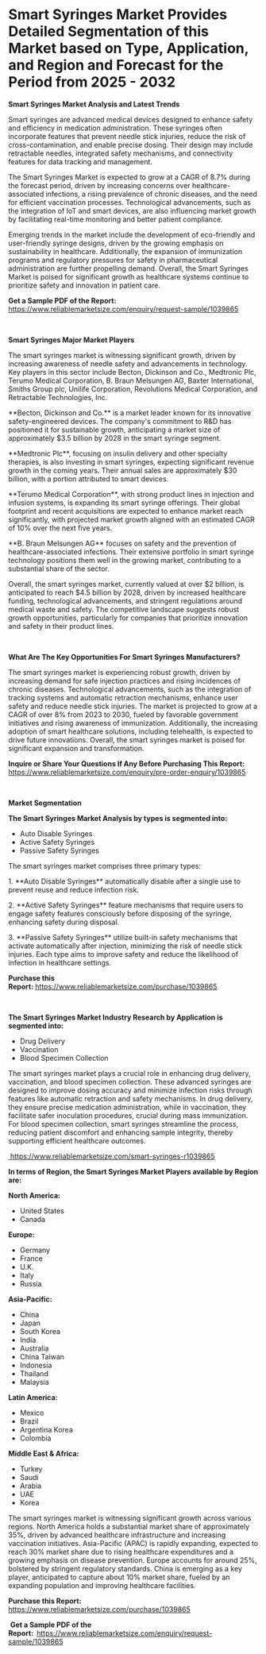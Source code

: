 <p><h1>Smart Syringes Market Provides Detailed Segmentation of this Market based on Type, Application, and Region and Forecast for the Period from 2025 - 2032</h1></p><p><strong>Smart Syringes Market Analysis and Latest Trends</strong></p>
<p><p>Smart syringes are advanced medical devices designed to enhance safety and efficiency in medication administration. These syringes often incorporate features that prevent needle stick injuries, reduce the risk of cross-contamination, and enable precise dosing. Their design may include retractable needles, integrated safety mechanisms, and connectivity features for data tracking and management.</p><p>The Smart Syringes Market is expected to grow at a CAGR of 8.7% during the forecast period, driven by increasing concerns over healthcare-associated infections, a rising prevalence of chronic diseases, and the need for efficient vaccination processes. Technological advancements, such as the integration of IoT and smart devices, are also influencing market growth by facilitating real-time monitoring and better patient compliance.</p><p>Emerging trends in the market include the development of eco-friendly and user-friendly syringe designs, driven by the growing emphasis on sustainability in healthcare. Additionally, the expansion of immunization programs and regulatory pressures for safety in pharmaceutical administration are further propelling demand. Overall, the Smart Syringes Market is poised for significant growth as healthcare systems continue to prioritize safety and innovation in patient care.</p></p>
<p><strong>Get a Sample PDF of the Report:&nbsp;</strong> <a href="https://www.reliablemarketsize.com/enquiry/request-sample/1039865?utm_campaign=1131&utm_medium=2&utm_source=Github&utm_content=ia&utm_term=13042025&utm_id=smart-syringes">https://www.reliablemarketsize.com/enquiry/request-sample/1039865</a></p>
<p>&nbsp;</p>
<p><strong>Smart Syringes Major Market Players</strong></p>
<p><p>The smart syringes market is witnessing significant growth, driven by increasing awareness of needle safety and advancements in technology. Key players in this sector include Becton, Dickinson and Co., Medtronic Plc, Terumo Medical Corporation, B. Braun Melsungen AG, Baxter International, Smiths Group plc, Unilife Corporation, Revolutions Medical Corporation, and Retractable Technologies, Inc.</p><p>**Becton, Dickinson and Co.** is a market leader known for its innovative safety-engineered devices. The company's commitment to R&D has positioned it for sustainable growth, anticipating a market size of approximately $3.5 billion by 2028 in the smart syringe segment.</p><p>**Medtronic Plc**, focusing on insulin delivery and other specialty therapies, is also investing in smart syringes, expecting significant revenue growth in the coming years. Their annual sales are approximately $30 billion, with a portion attributed to smart devices.</p><p>**Terumo Medical Corporation**, with strong product lines in injection and infusion systems, is expanding its smart syringe offerings. Their global footprint and recent acquisitions are expected to enhance market reach significantly, with projected market growth aligned with an estimated CAGR of 10% over the next five years.</p><p>**B. Braun Melsungen AG** focuses on safety and the prevention of healthcare-associated infections. Their extensive portfolio in smart syringe technology positions them well in the growing market, contributing to a substantial share of the sector.</p><p>Overall, the smart syringes market, currently valued at over $2 billion, is anticipated to reach $4.5 billion by 2028, driven by increased healthcare funding, technological advancements, and stringent regulations around medical waste and safety. The competitive landscape suggests robust growth opportunities, particularly for companies that prioritize innovation and safety in their product lines.</p></p>
<p>&nbsp;</p>
<p><strong>What Are The Key Opportunities For Smart Syringes Manufacturers?</strong></p>
<p><p>The smart syringes market is experiencing robust growth, driven by increasing demand for safe injection practices and rising incidences of chronic diseases. Technological advancements, such as the integration of tracking systems and automatic retraction mechanisms, enhance user safety and reduce needle stick injuries. The market is projected to grow at a CAGR of over 8% from 2023 to 2030, fueled by favorable government initiatives and rising awareness of immunization. Additionally, the increasing adoption of smart healthcare solutions, including telehealth, is expected to drive future innovations. Overall, the smart syringes market is poised for significant expansion and transformation.</p></p>
<p><strong>Inquire or Share Your Questions If Any Before Purchasing This Report:</strong> <a href="https://www.reliablemarketsize.com/enquiry/pre-order-enquiry/1039865?utm_campaign=1131&utm_medium=2&utm_source=Github&utm_content=ia&utm_term=13042025&utm_id=smart-syringes">https://www.reliablemarketsize.com/enquiry/pre-order-enquiry/1039865</a></p>
<p>&nbsp;</p>
<p><strong>Market Segmentation</strong></p>
<p><strong>The Smart Syringes Market Analysis by types is segmented into:</strong></p>
<p><ul><li>Auto Disable Syringes</li><li>Active Safety Syringes</li><li>Passive Safety Syringes</li></ul></p>
<p><p>The smart syringes market comprises three primary types: </p><p>1. **Auto Disable Syringes** automatically disable after a single use to prevent reuse and reduce infection risk.</p><p>2. **Active Safety Syringes** feature mechanisms that require users to engage safety features consciously before disposing of the syringe, enhancing safety during disposal.</p><p>3. **Passive Safety Syringes** utilize built-in safety mechanisms that activate automatically after injection, minimizing the risk of needle stick injuries. Each type aims to improve safety and reduce the likelihood of infection in healthcare settings.</p></p>
<p><strong>Purchase this Report:&nbsp;</strong><a href="https://www.reliablemarketsize.com/purchase/1039865?utm_campaign=1131&utm_medium=2&utm_source=Github&utm_content=ia&utm_term=13042025&utm_id=smart-syringes">https://www.reliablemarketsize.com/purchase/1039865</a></p>
<p>&nbsp;</p>
<p><strong>The Smart Syringes Market Industry Research by Application is segmented into:</strong></p>
<p><ul><li>Drug Delivery</li><li>Vaccination</li><li>Blood Specimen Collection</li></ul></p>
<p><p>The smart syringes market plays a crucial role in enhancing drug delivery, vaccination, and blood specimen collection. These advanced syringes are designed to improve dosing accuracy and minimize infection risks through features like automatic retraction and safety mechanisms. In drug delivery, they ensure precise medication administration, while in vaccination, they facilitate safer inoculation procedures, crucial during mass immunization. For blood specimen collection, smart syringes streamline the process, reducing patient discomfort and enhancing sample integrity, thereby supporting efficient healthcare outcomes.</p></p>
<p><a href="https://www.reliablemarketsize.com/smart-syringes-r1039865?utm_campaign=1131&utm_medium=2&utm_source=Github&utm_content=ia&utm_term=13042025&utm_id=smart-syringes">&nbsp;https://www.reliablemarketsize.com/smart-syringes-r1039865</a></p>
<p><strong>In terms of Region, the Smart Syringes Market Players available by Region are:</strong></p>
<p>
    <p> <strong> North America: </strong>
        <ul>
            <li>United States</li>
            <li>Canada</li>
        </ul>
        </p> 
    <p> <strong> Europe: </strong>
        <ul>
            <li>Germany</li>
            <li>France</li>
            <li>U.K.</li>
            <li>Italy</li>
            <li>Russia</li>
        </ul>
        </p> 
    <p> <strong> Asia-Pacific: </strong>
        <ul>
            <li>China</li>
            <li>Japan</li>
            <li>South Korea</li>
            <li>India</li>
            <li>Australia</li>
            <li>China Taiwan</li>
            <li>Indonesia</li>
            <li>Thailand</li>
            <li>Malaysia</li>
        </ul>
        </p> 
    <p> <strong> Latin America: </strong>
        <ul>
            <li>Mexico</li>
            <li>Brazil</li>
            <li>Argentina Korea</li>
            <li>Colombia</li>
        </ul>
        </p> 
    <p> <strong> Middle East & Africa: </strong>
        <ul>
            <li>Turkey</li>
            <li>Saudi</li>
            <li>Arabia</li>
            <li>UAE</li>
            <li>Korea</li>
        </ul>
    </p>
    </p>
<p><p>The smart syringes market is witnessing significant growth across various regions. North America holds a substantial market share of approximately 35%, driven by advanced healthcare infrastructure and increasing vaccination initiatives. Asia-Pacific (APAC) is rapidly expanding, expected to reach 30% market share due to rising healthcare expenditures and a growing emphasis on disease prevention. Europe accounts for around 25%, bolstered by stringent regulatory standards. China is emerging as a key player, anticipated to capture about 10% market share, fueled by an expanding population and improving healthcare facilities.</p></p>
<p><strong>Purchase this Report: </strong><a href="https://www.reliablemarketsize.com/purchase/1039865?utm_campaign=1131&utm_medium=2&utm_source=Github&utm_content=ia&utm_term=13042025&utm_id=smart-syringes">https://www.reliablemarketsize.com/purchase/1039865</a></p>
<p>&nbsp;<strong>Get a Sample PDF of the Report:&nbsp;&nbsp;</strong><a href="https://www.reliablemarketsize.com/enquiry/request-sample/1039865?utm_campaign=1131&utm_medium=2&utm_source=Github&utm_content=ia&utm_term=13042025&utm_id=smart-syringes">https://www.reliablemarketsize.com/enquiry/request-sample/1039865</a></p>
<p><strong></strong></p>
<p><p></p><p></p><p></p></p>